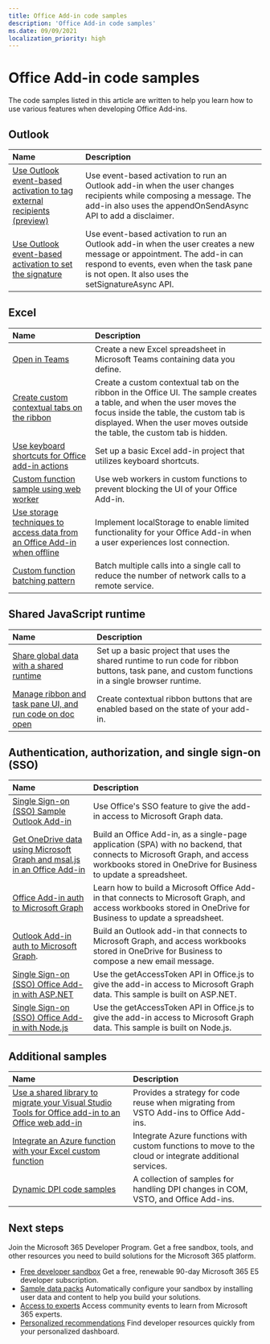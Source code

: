 ```yaml
---
title: Office Add-in code samples
description: 'Office Add-in code samples'
ms.date: 09/09/2021
localization_priority: high
---
```


# Office Add-in code samples

The code samples listed in this article are written to help you learn how to use various features when developing Office Add-ins.

## Outlook

| Name                | Description         |
|:--------------------|:--------------------|
| [Use Outlook event-based activation to tag external recipients (preview)](/samples/officedev/pnp-officeaddins/outlook-add-in-tag-external-recipients) | Use event-based activation to run an Outlook add-in when the user changes recipients while composing a message. The add-in also uses the appendOnSendAsync API to add a disclaimer. |
| [Use Outlook event-based activation to set the signature](/samples/officedev/pnp-officeaddins/outlook-add-in-set-signature/) | Use event-based activation to run an Outlook add-in when the user creates a new message or appointment. The add-in can respond to events, even when the task pane is not open. It also uses the setSignatureAsync API. |

## Excel

| Name                | Description         |
|:--------------------|:--------------------|
| [Open in Teams](/samples/officedev/pnp-officeaddins/office-excel-add-in-open-in-teams/) | Create a new Excel spreadsheet in Microsoft Teams containing data you define.|
| [Create custom contextual tabs on the ribbon](/samples/officedev/pnp-officeaddins/office-add-in-contextual-tabs/) | Create a custom contextual tab on the ribbon in the Office UI. The sample creates a table, and when the user moves the focus inside the table, the custom tab is displayed. When the user moves outside the table, the custom tab is hidden. |
| [Use keyboard shortcuts for Office add-in actions](/samples/officedev/pnp-officeaddins/office-add-in-keyboard-shortcuts) | Set up a basic Excel add-in project that utilizes keyboard shortcuts. |
| [Custom function sample using web worker](/samples/officedev/pnp-officeaddins/excel-custom-function-web-worker-pattern/) | Use web workers in custom functions to prevent blocking the UI of your Office Add-in. |
| [Use storage techniques to access data from an Office Add-in when offline](/samples/officedev/pnp-officeaddins/use-storage-techniques-to-access-data-from-an-office-add-in-when-offline/) | Implement localStorage to enable limited functionality for your Office Add-in when a user experiences lost connection. |
| [Custom function batching pattern](/samples/officedev/pnp-officeaddins/excel-custom-function-batching-pattern/)| Batch multiple calls into a single call to reduce the number of network calls to a remote service.|

## Shared JavaScript runtime

| Name                | Description         |
|:--------------------|:--------------------|
[Share global data with a shared runtime](/samples/officedev/pnp-officeaddins/office-add-in-shared-runtime-global-data/) | Set up a basic project that uses the shared runtime to run code for ribbon buttons, task pane, and custom functions in a single browser runtime. |
| [Manage ribbon and task pane UI, and run code on doc open](/samples/officedev/pnp-officeaddins/office-add-in-ribbon-task-pane-ui/) | Create contextual ribbon buttons that are enabled based on the state of your add-in. |

## Authentication, authorization, and single sign-on (SSO)

| Name                | Description         |
|:--------------------|:--------------------|
| [Single Sign-on (SSO) Sample Outlook Add-in](/samples/officedev/pnp-officeaddins/outlook-add-in-sso-aspnet/) | Use Office's SSO feature to give the add-in access to Microsoft Graph data.|
| [Get OneDrive data using Microsoft Graph and msal.js in an Office Add-in](/samples/officedev/pnp-officeaddins/office-add-in-auth-graph-react/) | Build an Office Add-in, as a single-page application (SPA) with no backend, that connects to Microsoft Graph, and access workbooks stored in OneDrive for Business to update a spreadsheet.  |
| [Office Add-in auth to Microsoft Graph](/samples/officedev/pnp-officeaddins/office-add-in-auth-aspnet-graph/) | Learn how to build a Microsoft Office Add-in that connects to Microsoft Graph, and access workbooks stored in OneDrive for Business to update a spreadsheet. |
| [Outlook Add-in auth to Microsoft Graph](/samples/officedev/pnp-officeaddins/outlook-add-in-auth-aspnet-graph/). | Build an Outlook add-in that connects to Microsoft Graph, and access workbooks stored in OneDrive for Business to compose a new email message. |
| [Single Sign-on (SSO) Office Add-in with ASP.NET](/samples/officedev/pnp-officeaddins/office-add-in-sso-aspnet/) | Use the getAccessToken API in Office.js to give the add-in access to Microsoft Graph data. This sample is built on ASP.NET. |
| [Single Sign-on (SSO) Office Add-in with Node.js](/samples/officedev/pnp-officeaddins/office-add-in-sso-nodejs/) | Use the getAccessToken API in Office.js to give the add-in access to Microsoft Graph data. This sample is built on Node.js.|

## Additional samples

| Name                | Description         |
|:--------------------|:--------------------|
|[Use a shared library to migrate your Visual Studio Tools for Office add-in to an Office web add-in](/samples/officedev/pnp-officeaddins/vsto-shared-library-excel/) |Provides a strategy for code reuse when migrating from VSTO Add-ins to Office Add-ins. |
| [Integrate an Azure function with your Excel custom function](/samples/officedev/pnp-officeaddins/azure-function-with-excel-custom-function/) | Integrate Azure functions with custom functions to move to the cloud or integrate additional services. |
|[Dynamic DPI code samples](/samples/officedev/pnp-officeaddins/dynamic-dpi-code-samples/) |A collection of samples for handling DPI changes in COM, VSTO, and Office Add-ins. |

## Next steps

Join the Microsoft 365 Developer Program. Get a free sandbox, tools, and other resources you need to build solutions for the Microsoft 365 platform.

- [Free developer sandbox](https://developer.microsoft.com/microsoft-365/dev-program#Subscription) Get a free, renewable 90-day Microsoft 365 E5 developer subscription.
- [Sample data packs](https://developer.microsoft.com/microsoft-365/dev-program#Sample) Automatically configure your sandbox by installing user data and content to help you build your solutions.
- [Access to experts](https://developer.microsoft.com/microsoft-365/dev-program#Experts) Access community events to learn from Microsoft 365 experts.
- [Personalized recommendations](https://developer.microsoft.com/microsoft-365/dev-program#Recommendations) Find developer resources quickly from your personalized dashboard.